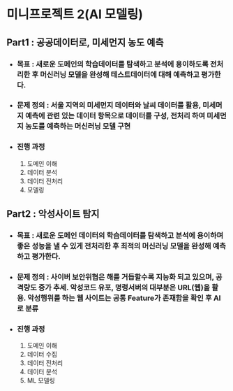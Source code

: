 # 미니프로젝트 2(AI 모델링)

## Part1 : 공공데이터로, 미세먼지 농도 예측

+ ### 목표 : 새로운 도메인의 학습데이터를 탐색하고 분석에 용이하도록 전처리한 후 머신러닝 모델을 완성해 테스트데이터에 대해 예측하고 평가한다.
+ ### 문제 정의 : 서울 지역의 미세먼지 데이터와 날씨 데이터를 활용, 미세머지 예측에 관련 있는 데이터 항목으로 데이터를 구성, 전처리 하여 미세먼지 농도를 예측하는 머신러닝 모델 구현
+ ### 진행 과정
    1. 도메인 이해
    2. 데이터 분석
    3. 데이터 전처리
    4. 모델링
## Part2 : 악성사이트 탐지

+ ### 목표 : 새로운 도메인 데이터의 학습데이터를 탐색하고 분석에 용이하며 좋은 성능을 낼 수 있게 전처리한 후 최적의 머신러닝 모델을 완성해 예측하고 평가한다.
+ ### 문제 정의 : 사이버 보안위협은 해를 거듭할수록 지능화 되고 있으며, 공격량도 증가 추세. 악성코드 유포, 명령서버의 대부분은 URL(웹)을 활용. 악성행위를 하는 웹 사이트는 공통 Feature가 존재함을 확인 후 AI로 분류
+ ### 진행 과정
    1. 도메인 이해
    2. 데이터 수집
    3. 데이터 전처리
    4. 데이터 분석
    5. ML 모델링
